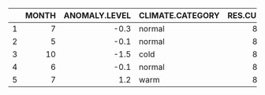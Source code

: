 |    |   MONTH |   ANOMALY.LEVEL | CLIMATE.CATEGORY   |   RES.CUST.PCT | CAUSE.CATEGORY     |
|---:|--------:|----------------:|:-------------------|---------------:|:-------------------|
|  1 |       7 |            -0.3 | normal             |        88.9448 | severe weather     |
|  2 |       5 |            -0.1 | normal             |        88.8335 | intentional attack |
|  3 |      10 |            -1.5 | cold               |        88.9206 | severe weather     |
|  4 |       6 |            -0.1 | normal             |        88.8954 | severe weather     |
|  5 |       7 |             1.2 | warm               |        88.8216 | severe weather     |